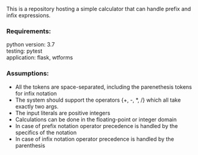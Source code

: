 This is a repository hosting a simple calculator that can handle prefix and infix expressions.

### Requirements:
python version: 3.7  
testing: pytest  
application: flask, wtforms

### Assumptions:
- All the tokens are space-separated, including the parenethesis tokens for infix notation
- The system should support the operators {+, -, *, /} which all take exactly two args.
- The input literals are positive integers
- Calculations can be done in the floating-point or integer domain
- In case of prefix notation operator precedence is handled by the specifics of the notation 
- In case of infix notation operator precedence is handled by the parenthesis
